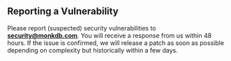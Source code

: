 ## Reporting a Vulnerability

Please report (suspected) security vulnerabilities to **[security@monkdb.com](mailto:security@monkdb.com)**. You will receive a response from
us within 48 hours. If the issue is confirmed, we will release a patch as soon as possible depending on complexity but historically within a few days.